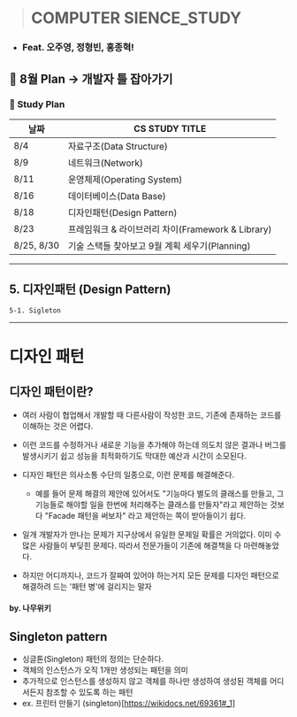 > # COMPUTER SIENCE_STUDY
- ### Feat. 오주영, 정형빈, 홍종혁!

## 🚩 8월 Plan -> 개발자 틀 잡아가기
### 🚩 Study Plan

|날짜|CS STUDY TITLE|
|---|---|
|8/4|자료구조(Data Structure)|
|8/9|네트워크(Network)|
|8/11|운영체제(Operating System)|
|8/16|데이터베이스(Data Base)|
|8/18|디자인패턴(Design Pattern)|
|8/23|프레임워크 & 라이브러리 차이(Framework & Library)|
|8/25, 8/30| 기술 스택들 찾아보고 9월 계획 세우기(Planning)|
---

## 5. 디자인패턴 (Design Pattern)

	5-1. Sigleton

---
# 디자인 패턴
## 디자인 패턴이란?
- 여러 사람이 협업해서 개발할 때 다른사람이 작성한 코드, 기존에 존재하는 코드를 이해하는 것은 어렵다.
- 이런 코드를 수정하거나 새로운 기능을 추가해야 하는데 의도치 않은 결과나 버그를 발생시키기 쉽고 성능을 최적화하기도 막대한 예산과 시간이 소모된다.
- 디자인 패턴은 의사소통 수단의 일종으로, 이런 문제를 해결해준다.
  - 예를 들어 문제 해결의 제안에 있어서도 "기능마다 별도의 클래스를 만들고, 그 기능들로 해야할 일을 한번에 처리해주는 클래스를 만들자"라고 제안하는 것보다 "Facade 패턴을 써보자" 라고 제안하는 쪽이 받아들이기 쉽다.

- 일개 개발자가 만나는 문제가 지구상에서 유일한 문제일 확률은 거의없다. 이미 수많은 사람들이 부딪힌 문제다. 따라서 전문가들이 기존에 해결책을 다 마련해놓았다.
- 하지만 어디까지나, 코드가 잘짜여 있어야 하는거지 모든 문제를 디자인 패턴으로 해결하려 드는 '패턴 병'에 걸리지는 말자

#### by. 나무위키

## Singleton pattern
- 싱글톤(Singleton) 패턴의 정의는 단순하다.
- 객체의 인스턴스가 오직 1개만 생성되는 패턴을 의미
- 추가적으로 인스턴스를 생성하지 않고 객체를 하나만 생성하여 생성된 객체를 어디서든지 참조할 수 있도록 하는 패턴
- ex. 프린터 만들기
(singleton)[https://wikidocs.net/69361#_1]
